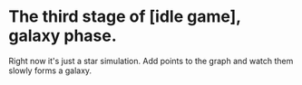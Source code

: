 # The third stage of [idle game], galaxy phase.

Right now it's just a star simulation. Add points to the graph and watch them slowly forms a galaxy.
